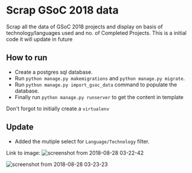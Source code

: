 # Scrap GSoC 2018 data

Scrap all the data of GSoC 2018 projects and display on basis of
technology/languages used and no. of Completed Projects.
This is a initial code it will update in future

## How to run

- Create a postgres sql database.
- Run `python manage.py makemigrations` and `python manage.py migrate`.
- Run `python manage.py import_gsoc_data` command to populate the database.
- Finally run `python manage.py runserver` to get the content in template

Don't forgot to initially create a `virtualenv`

## Update
- Added the mutiple select for `Language/Technology` filter.

Link to image:
![screenshot from 2018-08-28 03-22-42](https://user-images.githubusercontent.com/22278438/44688799-006e7500-aa73-11e8-8a59-9bfe714598f4.png)


![screenshot from 2018-08-28 03-23-23](https://user-images.githubusercontent.com/22278438/44688853-209e3400-aa73-11e8-8e34-160ef3597999.png)
